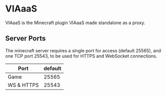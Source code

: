 # VIAaaS
VIAaaS is the Minecraft plugin VIAaaS made standalone as a proxy.

## Server Ports
The minecraft server requires a single port for access (default 25565), and one TCP port 25543, to be used for HTTPS and WebSocket connections.

| Port       | default |
|------------|---------|
| Game       | 25565   |
| WS & HTTPS | 25543   |
